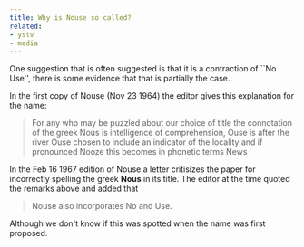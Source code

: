 ```yaml
---
title: Why is Nouse so called?
related:
- ystv
- media
---
```


One suggestion that is often suggested is that it is a contraction of
``No Use'', there is some evidence that that is partially the case.

In the first copy of Nouse (Nov 23 1964) the editor gives this
explanation for the name:

> For any who may be puzzled about our choice of title the connotation
> of the greek Nous is intelligence of comprehension, Ouse is after
> the river Ouse chosen to include an indicator of the locality and if
> pronounced Nooze this becomes in phonetic terms News

In the Feb 16 1967 edition of Nouse a letter critisizes the paper for
incorrectly spelling the greek **Nous** in its title. The editor at
the time quoted the remarks above and added that

> Nouse also incorporates No and Use.

Although we don't know if this was spotted when the name was first
proposed.
